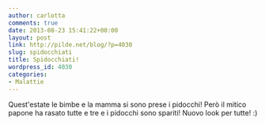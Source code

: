 ```yaml
---
author: carlotta
comments: true
date: 2013-08-23 15:41:22+00:00
layout: post
link: http://pilde.net/blog/?p=4030
slug: spidocchiati
title: Spidocchiati!
wordpress_id: 4030
categories:
- Malattie
---
```


Quest'estate le bimbe e la mamma si sono prese i pidocchi! Però il mitico papone ha rasato tutte e tre e i pidocchi sono spariti! Nuovo look per tutte! :)
